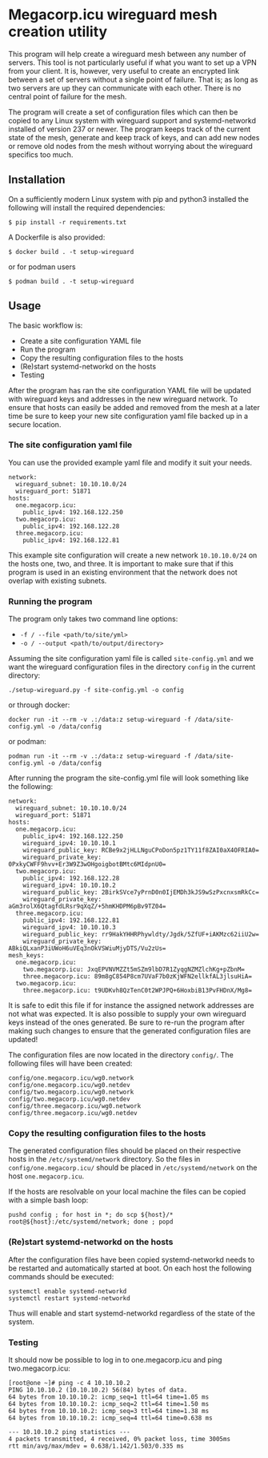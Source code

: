 # Megacorp.icu wireguard mesh creation utility

This program will help create a wireguard mesh between any number of servers. This tool is not particularly useful if what you want to set up a VPN from your client. It is, however, very useful to create an encrypted link between a set of servers without a single point of failure. That is; as long as two servers are up they can communicate with each other. There is no central point of failure for the mesh.

The program will create a set of configuration files which can then be copied to any Linux system with wireguard support and systemd-networkd installed of version 237 or newer. The program keeps track of the current state of the mesh, generate and keep track of keys, and can add new nodes or remove old nodes from the mesh without worrying about the wireguard specifics too much.

## Installation

On a sufficiently modern Linux system with pip and python3 installed the following will install the required dependencies:

`$ pip install -r requirements.txt`

A Dockerfile is also provided:

`$ docker build . -t setup-wireguard`

or for podman users

`$ podman build . -t setup-wireguard`

## Usage

The basic workflow is:

 * Create a site configuration YAML file
 * Run the program
 * Copy the resulting configuration files to the hosts
 * (Re)start systemd-networkd on the hosts
 * Testing

After the program has ran the site configuration YAML file will be updated with wireguard keys and addresses in the new wireguard network. To ensure that hosts can easily be added and removed from the mesh at a later time be sure to keep your new site configuration yaml file backed up in a secure location.

### The site configuration yaml file

You can use the provided example yaml file and modify it suit your needs.

```
network:
  wireguard_subnet: 10.10.10.0/24
  wireguard_port: 51871
hosts:
  one.megacorp.icu:
    public_ipv4: 192.168.122.250
  two.megacorp.icu:
    public_ipv4: 192.168.122.28
  three.megacorp.icu:
    public_ipv4: 192.168.122.81

```

This example site configuration will create a new network `10.10.10.0/24` on the hosts one, two, and three. It is important to make sure that if this program is used in an existing environment that the network does not overlap with existing subnets.

### Running the program

The program only takes two command line options:

 * `-f / --file <path/to/site/yml>`
 * `-o / --output <path/to/output/directory>`

Assuming the site configuration yaml file is called `site-config.yml` and we want the wireguard configuration files in the directory `config` in the current directory:

`./setup-wireguard.py -f site-config.yml -o config`

or through docker:

`docker run -it --rm -v .:/data:z setup-wireguard -f /data/site-config.yml -o /data/config`

or podman:

`podman run -it --rm -v .:/data:z setup-wireguard -f /data/site-config.yml -o /data/config`

After running the program the site-config.yml file will look something like the following:

```
network:
  wireguard_subnet: 10.10.10.0/24
  wireguard_port: 51871
hosts:
  one.megacorp.icu:
    public_ipv4: 192.168.122.250
    wireguard_ipv4: 10.10.10.1
    wireguard_public_key: RCBe9x2jHLLNguCPoDon5pz1TY11f8ZAI0aX4OFRIA0=
    wireguard_private_key: 0PxkyCWFF9hvv+Er3W9Z3wOHgoigbotBMtc6MIdpnU0=
  two.megacorp.icu:
    public_ipv4: 192.168.122.28
    wireguard_ipv4: 10.10.10.2
    wireguard_public_key: 2BirkSVce7yPrnD0n0IjEMDh3kJS9wSzPxcnxsmRkCc=
    wireguard_private_key: aGm3rolX6QtagfdLRsr9qXqZ/+5hmKHDPM6pBv9TZ04=
  three.megacorp.icu:
    public_ipv4: 192.168.122.81
    wireguard_ipv4: 10.10.10.3
    wireguard_public_key: rr9HakYHHRPhywldty/Jgdk/5ZfUF+iAKMzc62iiU2w=
    wireguard_private_key: ABkiQLxanP3iUWoH6uVEq3nOkVSWiuMjyDTS/Vu2zUs=
mesh_keys:
  one.megacorp.icu:
    two.megacorp.icu: JxqEPVNVMZZt5mSZm9lbD7R1ZyqgNZMZlchKg+pZbnM=
    three.megacorp.icu: 89m8gC854P8cm7UVaF7b0zKjWFN2ellkfAL3jlsuHiA=
  two.megacorp.icu:
    three.megacorp.icu: t9UDKvh8QzTenC0t2WPJPQ+6HoxbiB13PvFHDnX/Mg8=
```

It is safe to edit this file if for instance the assigned network addresses are not what was expected. It is also possible to supply your own wireguard keys instead of the ones generated. Be sure to re-run the program after making such changes to ensure that the generated configuration files are updated!

The configuration files are now located in the directory `config/`. The following files will have been created:

```
config/one.megacorp.icu/wg0.network
config/one.megacorp.icu/wg0.netdev
config/two.megacorp.icu/wg0.network
config/two.megacorp.icu/wg0.netdev
config/three.megacorp.icu/wg0.network
config/three.megacorp.icu/wg0.netdev
```

### Copy the resulting configuration files to the hosts

The generated configuration files should be placed on their respective hosts in the `/etc/systemd/network` directory. So the files in `config/one.megacorp.icu/` should be placed in `/etc/systemd/network` on the host `one.megacorp.icu`.

If the hosts are resolvable on your local machine the files can be copied with a simple bash loop:

`pushd config ; for host in *; do scp ${host}/* root@${host}:/etc/systemd/network; done ; popd`

### (Re)start systemd-networkd on the hosts

After the configuration files have been copied systemd-networkd needs to be restarted and automatically started at boot. On each host the following commands should be executed:

```
systemctl enable systemd-networkd
systemctl restart systemd-networkd
```
Thus will enable and start systemd-networkd regardless of the state of the system.

### Testing

It should now be possible to log in to one.megacorp.icu and ping two.megacorp.icu:

```
[root@one ~]# ping -c 4 10.10.10.2
PING 10.10.10.2 (10.10.10.2) 56(84) bytes of data.
64 bytes from 10.10.10.2: icmp_seq=1 ttl=64 time=1.05 ms
64 bytes from 10.10.10.2: icmp_seq=2 ttl=64 time=1.50 ms
64 bytes from 10.10.10.2: icmp_seq=3 ttl=64 time=1.38 ms
64 bytes from 10.10.10.2: icmp_seq=4 ttl=64 time=0.638 ms

--- 10.10.10.2 ping statistics ---
4 packets transmitted, 4 received, 0% packet loss, time 3005ms
rtt min/avg/max/mdev = 0.638/1.142/1.503/0.335 ms
```